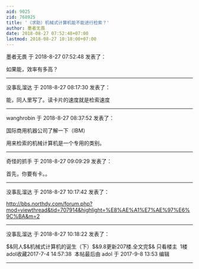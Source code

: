 ```yaml
---
aid: 9025
zid: 768925
title: '（求助）机械式计算机能不能进行检索？'
author: 墨者无畏
date: 2018-08-27 07:52:48+07:00
lastmod: 2018-08-27 10:18:00+07:00
---
```


墨者无畏 于 2018-8-27 07:52:48 发表了：

如果能，效率有多高？

---------

没事乱溜达 于 2018-8-27 08:17:30 发表了：

能，同人里写了。读卡片的速度就是检索速度

---------

wanghrobin 于 2018-8-27 08:37:52 发表了：

国际商用机器公司了解一下（IBM）

用来检索的机械计算机是一个专用的类别。

---------

奇怪的抓手 于 2018-8-27 09:09:29 发表了：

首先，你要有卡。。

---------

没事乱溜达 于 2018-8-27 10:17:42 发表了：

http://bbs.northdy.com/forum.php?mod=viewthread&tid=707914&highlight=%E8%AE%A1%E7%AE%97%E6%9C%BA&m=2

---------

没事乱溜达 于 2018-8-27 10:18:22 发表了：

\$&同人\$&机械式计算机的诞生（下）\$&9.8更新207楼.全文完\$& 只看楼主  1楼adol收藏2017-7-4 14:57:38  本帖最后由 adol 于 2017-9-8 13:53 编辑

---------

